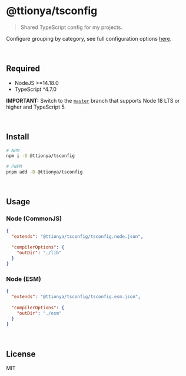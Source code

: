 # @ttionya/tsconfig

> Shared TypeScript config for my projects.

Configure grouping by category, see full configuration options [here](https://www.typescriptlang.org/tsconfig).

<br>

## Required

- NodeJS >=14.18.0
- TypeScript ^4.7.0

**IMPORTANT:** Switch to the [`master`](https://github.com/ttionya/tsconfig) branch that supports Node 18 LTS or higher and TypeScript 5.

<br>

## Install

```bash
# NPM
npm i -D @ttionya/tsconfig

# PNPM
pnpm add -D @ttionya/tsconfig
```

<br>

## Usage

### Node (CommonJS)

```json
{
  "extends": "@ttionya/tsconfig/tsconfig.node.json",
  
  "compilerOptions": {
    "outDir": "./lib"
  }
}
```

### Node (ESM)

```json
{
  "extends": "@ttionya/tsconfig/tsconfig.esm.json",
  
  "compilerOptions": {
    "outDir": "./esm"
  }
}
```

<br>

## License

MIT
